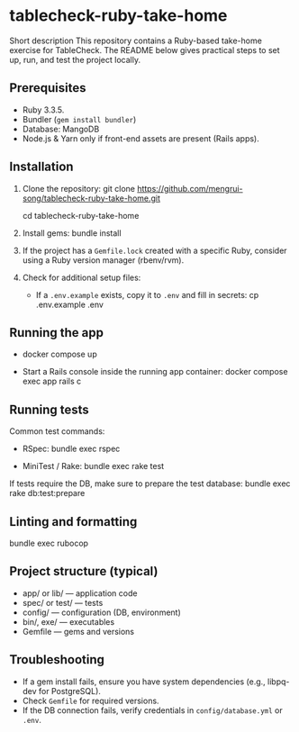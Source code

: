 # tablecheck-ruby-take-home

Short description
This repository contains a Ruby-based take-home exercise for TableCheck. The README below gives practical steps to set up, run, and test the project locally.

## Prerequisites

- Ruby 3.3.5.
- Bundler (`gem install bundler`)
- Database: MangoDB
- Node.js & Yarn only if front-end assets are present (Rails apps).

## Installation

1. Clone the repository:
   git clone <https://github.com/mengrui-song/tablecheck-ruby-take-home.git>

   cd tablecheck-ruby-take-home

2. Install gems:
   bundle install

3. If the project has a `Gemfile.lock` created with a specific Ruby, consider using a Ruby version manager (rbenv/rvm).

4. Check for additional setup files:
   - If a `.env.example` exists, copy it to `.env` and fill in secrets:
     cp .env.example .env

## Running the app

- docker compose up

- Start a Rails console inside the running app container:
  docker compose exec app rails c

## Running tests

Common test commands:

- RSpec:
  bundle exec rspec

- MiniTest / Rake:
  bundle exec rake test

If tests require the DB, make sure to prepare the test database:
bundle exec rake db:test:prepare

## Linting and formatting

bundle exec rubocop

## Project structure (typical)

- app/ or lib/ — application code
- spec/ or test/ — tests
- config/ — configuration (DB, environment)
- bin/, exe/ — executables
- Gemfile — gems and versions

## Troubleshooting

- If a gem install fails, ensure you have system dependencies (e.g., libpq-dev for PostgreSQL).
- Check `Gemfile` for required versions.
- If the DB connection fails, verify credentials in `config/database.yml` or `.env`.

<!-- End of README -->
